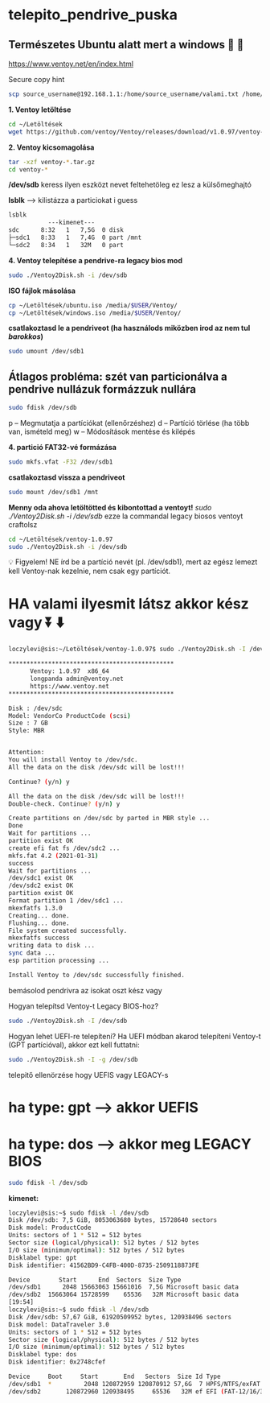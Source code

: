 # telepito_pendrive_puska

## Természetes Ubuntu alatt mert a windows :triumph: :shit:

https://www.ventoy.net/en/index.html

Secure copy hint
```bash
scp source_username@192.168.1.1:/home/source_username/valami.txt /home/destination_username
```

__1. Ventoy letöltése__
```bash
cd ~/Letöltések
wget https://github.com/ventoy/Ventoy/releases/download/v1.0.97/ventoy-1.0.97-linux.tar.gz
```

__2. Ventoy kicsomagolása__

```bash
tar -xzf ventoy-*.tar.gz
cd ventoy-*
```

__/dev/sdb__ keress ilyen eszközt nevet feltehetöleg ez lesz a külsőmeghajtó

__lsblk__ --> kilistázza a particiokat i guess

```bash
lsblk
           ---kimenet---
sdc      8:32   1   7,5G  0 disk  
├─sdc1   8:33   1   7,4G  0 part /mnt
└─sdc2   8:34   1   32M   0 part 
```

__4. Ventoy telepítése a pendrive-ra legacy bios mod__
```bash
sudo ./Ventoy2Disk.sh -i /dev/sdb
```

__ISO fájlok másolása__

```bash
cp ~/Letöltések/ubuntu.iso /media/$USER/Ventoy/
cp ~/Letöltések/windows.iso /media/$USER/Ventoy/
```

__csatlakoztasd le a pendriveot (ha használods miközben irod az nem tul *barokkos*)__
```bash
sudo umount /dev/sdb1
```

## Átlagos probléma: szét van particionálva a pendrive nullázuk formázzuk nullára

```bash
sudo fdisk /dev/sdb
```

p – Megmutatja a partíciókat (ellenőrzéshez)
d – Partíció törlése (ha több van, ismételd meg)
w – Módosítások mentése és kilépés

__4. partició FAT32-vé formázása__

```bash
sudo mkfs.vfat -F32 /dev/sdb1
```


__csatlakoztasd vissza a pendriveot__

```bash
sudo mount /dev/sdb1 /mnt
```

__Menny oda ahova letöltötted és kibontottad a ventoyt!__
*sudo ./Ventoy2Disk.sh -i /dev/sdb* ezze la commandal legacy biosos ventoyt craftolsz

```bash
cd ~/Letöltések/ventoy-1.0.97
sudo ./Ventoy2Disk.sh -i /dev/sdb
```
:bulb: Figyelem!
NE írd be a partíció nevét (pl. /dev/sdb1), mert az egész lemezt kell Ventoy-nak kezelnie, nem csak egy partíciót.

# HA valami ilyesmit látsz akkor kész vagy :arrow_double_down: :arrow_down:
```bash
loczylevi@sis:~/Letöltések/ventoy-1.0.97$ sudo ./Ventoy2Disk.sh -I /dev/sdc

**********************************************
      Ventoy: 1.0.97  x86_64
      longpanda admin@ventoy.net
      https://www.ventoy.net
**********************************************

Disk : /dev/sdc
Model: VendorCo ProductCode (scsi)
Size : 7 GB
Style: MBR


Attention:
You will install Ventoy to /dev/sdc.
All the data on the disk /dev/sdc will be lost!!!

Continue? (y/n) y

All the data on the disk /dev/sdc will be lost!!!
Double-check. Continue? (y/n) y

Create partitions on /dev/sdc by parted in MBR style ...
Done
Wait for partitions ...
partition exist OK
create efi fat fs /dev/sdc2 ...
mkfs.fat 4.2 (2021-01-31)
success
Wait for partitions ...
/dev/sdc1 exist OK
/dev/sdc2 exist OK
partition exist OK
Format partition 1 /dev/sdc1 ...
mkexfatfs 1.3.0
Creating... done.
Flushing... done.
File system created successfully.
mkexfatfs success
writing data to disk ...
sync data ...
esp partition processing ...

Install Ventoy to /dev/sdc successfully finished.
```

bemásolod pendrivra az isokat oszt kész vagy


Hogyan telepítsd Ventoy-t Legacy BIOS-hoz?

```bash
sudo ./Ventoy2Disk.sh -I /dev/sdb
```

Hogyan lehet UEFI-re telepíteni?
Ha UEFI módban akarod telepíteni Ventoy-t (GPT partícióval), akkor ezt kell futtatni:

```bash
sudo ./Ventoy2Disk.sh -I -g /dev/sdb
```

telepitő ellenörzése hogy UEFIS vagy LEGACY-s

# ha type: gpt --> akkor UEFIS
# ha type: dos --> akkor meg LEGACY BIOS

```bash
sudo fdisk -l /dev/sdb
```
__kimenet:__
```bash
loczylevi@sis:~$ sudo fdisk -l /dev/sdb
Disk /dev/sdb: 7,5 GiB, 8053063680 bytes, 15728640 sectors
Disk model: ProductCode
Units: sectors of 1 * 512 = 512 bytes
Sector size (logical/physical): 512 bytes / 512 bytes
I/O size (minimum/optimal): 512 bytes / 512 bytes
Disklabel type: gpt
Disk identifier: 41562BD9-C4FB-400D-8735-2509118873FE

Device        Start      End  Sectors  Size Type
/dev/sdb1      2048 15663063 15661016  7,5G Microsoft basic data
/dev/sdb2  15663064 15728599    65536   32M Microsoft basic data
[19:54]
loczylevi@sis:~$ sudo fdisk -l /dev/sdb
Disk /dev/sdb: 57,67 GiB, 61920509952 bytes, 120938496 sectors
Disk model: DataTraveler 3.0
Units: sectors of 1 * 512 = 512 bytes
Sector size (logical/physical): 512 bytes / 512 bytes
I/O size (minimum/optimal): 512 bytes / 512 bytes
Disklabel type: dos
Disk identifier: 0x2748cfef

Device     Boot     Start       End   Sectors  Size Id Type
/dev/sdb1  *         2048 120872959 120870912 57,6G  7 HPFS/NTFS/exFAT
/dev/sdb2       120872960 120938495     65536   32M ef EFI (FAT-12/16/32)
```

